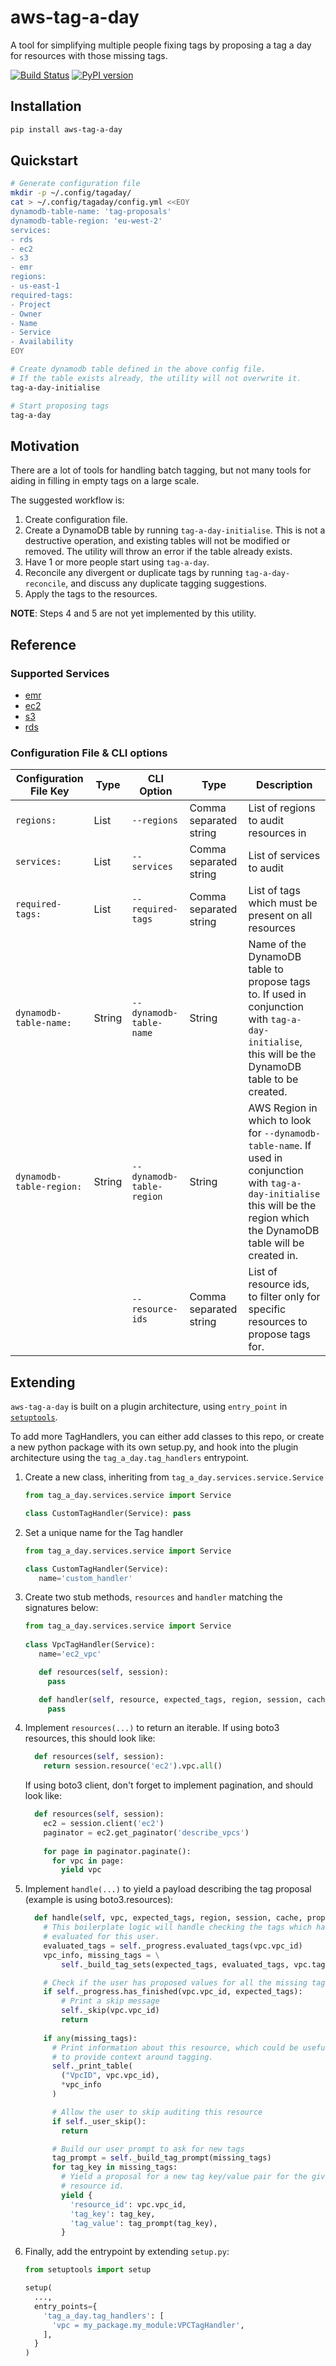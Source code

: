 # aws-tag-a-day
A tool for simplifying multiple people fixing tags by proposing a tag a day for resources with those missing tags.

[![Build Status](https://travis-ci.com/bliseng/aws-tag-a-day.svg?branch=master)](https://travis-ci.com/bliseng/aws-tag-a-day)
[![PyPI version](https://badge.fury.io/py/aws-tag-a-day.svg)](https://badge.fury.io/py/aws-tag-a-day)

## Installation

```bash
pip install aws-tag-a-day
```

## Quickstart

```bash
# Generate configuration file
mkdir -p ~/.config/tagaday/
cat > ~/.config/tagaday/config.yml <<EOY
dynamodb-table-name: 'tag-proposals'
dynamodb-table-region: 'eu-west-2'
services:
- rds
- ec2
- s3
- emr
regions:
- us-east-1
required-tags:
- Project
- Owner
- Name
- Service
- Availability
EOY

# Create dynamodb table defined in the above config file.
# If the table exists already, the utility will not overwrite it.
tag-a-day-initialise

# Start proposing tags
tag-a-day

```

## Motivation
There are a lot of tools for handling batch tagging, but not many tools for aiding in filling in empty tags on a large scale.

The suggested workflow is:

1. Create configuration file.
2. Create a DynamoDB table by running `tag-a-day-initialise`. This is not a destructive operation, and existing tables will not be modified or removed. The utility will throw an error if the table already exists.
3. Have 1 or more people start using `tag-a-day`.
4. Reconcile any divergent or duplicate tags by running `tag-a-day-reconcile`, and discuss any duplicate tagging suggestions.
5. Apply the tags to the resources.

__NOTE__: Steps 4 and 5 are not yet implemented by this utility.

## Reference

### Supported Services

 - [emr](./tag_a_day/services/emr.py)
 - [ec2](./tag_a_day/services/ec2.py)
 - [s3](./tag_a_day/services/s3.py)
 - [rds](./tag_a_day/services/rds.py)

### Configuration File & CLI options

| Configuration File Key   | Type   | CLI Option                | Type                   | Description                                                                                                                                                                      |
|--------------------------|--------|---------------------------|------------------------|----------------------------------------------------------------------------------------------------------------------------------------------------------------------------------|
| `regions:`               | List   | `--regions`               | Comma separated string | List of regions to audit resources in                                                                                                                                            |
| `services:`              | List   | `--services`              | Comma separated string | List of services to audit                                                                                                                                                        |
| `required-tags:`         | List   | `--required-tags`         | Comma separated string | List of tags which must be present on all resources                                                                                                                              |
| `dynamodb-table-name:`   | String | `--dynamodb-table-name`   | String                 | Name of the DynamoDB table to propose tags to. If used in conjunction with `tag-a-day-initialise`, this will be the DynamoDB table to be created.                                |
| `dynamodb-table-region:` | String | `--dynamodb-table-region` | String                 | AWS Region in which to look for `--dynamodb-table-name`. If used in conjunction with `tag-a-day-initialise` this will be the region which the DynamoDB table will be created in. |
|                          |        | `--resource-ids`          | Comma separated string | List of resource ids, to filter only for specific resources to propose tags for.                                                                                                 |

## Extending
`aws-tag-a-day` is built on a plugin architecture, using `entry_point` in [`setuptools`](https://setuptools.readthedocs.io/en/latest/setuptools.html).

To add more TagHandlers, you can either add classes to this repo, or create a new python package with its
own setup.py, and hook into the plugin architecture using the `tag_a_day.tag_handlers` entrypoint.

1. Create a new class, inheriting from `tag_a_day.services.service.Service`
   ```python
   from tag_a_day.services.service import Service
   
   class CustomTagHandler(Service): pass
   ```

2. Set a unique name for the Tag handler
   ```python
   from tag_a_day.services.service import Service
   
   class CustomTagHandler(Service):
      name='custom_handler'
   ```

3. Create two stub methods, `resources` and `handler` matching the signatures below:
   ```python
   from tag_a_day.services.service import Service
    
   class VpcTagHandler(Service):
      name='ec2_vpc'
   
      def resources(self, session):
        pass
   
      def handler(self, resource, expected_tags, region, session, cache, proposals):
        pass
   ```

4. Implement `resources(...)` to return an iterable. If using boto3 resources,
this should look like:
   ```python
     def resources(self, session):
       return session.resource('ec2').vpc.all()
   ```
   If using boto3 client, don't forget to implement pagination, and should look like:
   ```python
     def resources(self, session):
       ec2 = session.client('ec2')
       paginator = ec2.get_paginator('describe_vpcs')
    
       for page in paginator.paginate():
         for vpc in page:
           yield vpc 
   ```
   
5. Implement `handle(...)` to yield a payload describing the tag proposal (example is using boto3.resources):
    ```python
      def handle(self, vpc, expected_tags, region, session, cache, proposals):
        # This boilerplate logic will handle checking the tags which have already been
        # evaluated for this user.
        evaluated_tags = self._progress.evaluated_tags(vpc.vpc_id)
        vpc_info, missing_tags = \
            self._build_tag_sets(expected_tags, evaluated_tags, vpc.tags)

        # Check if the user has proposed values for all the missing tags 
        if self._progress.has_finished(vpc.vpc_id, expected_tags):
            # Print a skip message
            self._skip(vpc.vpc_id)
            return
         
        if any(missing_tags):
          # Print information about this resource, which could be useful 
          # to provide context around tagging.
          self._print_table(
            ("VpcID", vpc.vpc_id),
            *vpc_info
          )

          # Allow the user to skip auditing this resource       
          if self._user_skip():
            return

          # Build our user prompt to ask for new tags
          tag_prompt = self._build_tag_prompt(missing_tags)
          for tag_key in missing_tags:
            # Yield a proposal for a new tag key/value pair for the given
            # resource id.
            yield {
              'resource_id': vpc.vpc_id,
              'tag_key': tag_key,
              'tag_value': tag_prompt(tag_key),
            }
    ```
    
6. Finally, add the entrypoint by extending `setup.py`:
    ```python
    from setuptools import setup

    setup(
      ...,
      entry_points={
        'tag_a_day.tag_handlers': [
          'vpc = my_package.my_module:VPCTagHandler',
        ],
      }
    )
 

```